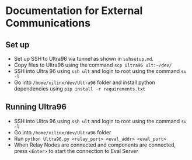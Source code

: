 # Documentation for External Communications
## Set up
* Set up SSH to Ultra96 via tunnel as shown in `sshsetup.md`.
* Copy files to Ultra96 using the command `scp Ultra96 ult:~/dev/`
* SSH into Ultra 96 using `ssh ult` and login to root using the command `su -l`
* Go into `/home/xilinx/dev/Ultra96` folder and install python dependencies using `pip install -r requirements.txt`

## Running Ultra96
* SSH into Ultra 96 using `ssh ult` and login to root using the command `su -l`
* Go into `/home/xilinx/dev/Ultra96` folder 
* Run `python Ultra96.py <relay_port> <eval_addr> <eval_port>`
* When Relay Nodes are connected and components are connected, press `<Enter>` to start the connection to Eval Server




